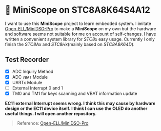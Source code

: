 # :rocket: MiniScope on STC8A8K64S4A12
I want to use this **MiniScope** project to learn embedded system. I imitate [Open-ELL/MiniDSO-Pro](https://gitee.com/open-ell/mini-dso-pro) to make a **MiniScope** on my own but the hardware and software seems not suitable for me on account of self-changes. I have written a convenient system library for _STC8x_ easy usage. Currently I only finish the _STC8Ax_ and _STC8Hx_(mainly based on _STC8A8K64D_).

## Test Recorder
- [x] ADC Inquiry Method
- [x] ADC `VBAT` Module
- [x] UARTx Module
- [ ] External Interrupt 0 and 1
- [x] TM0 and TM1 for keys scanning and VBAT information update

**EC11 external Interrupt seems wrong. I think this may cause by hardware design or the EC11 device itself. I think I can use the OLED do another useful things. I will open another repository.**

> Reference: [Open-ELL/MiniDSO-Pro](https://gitee.com/open-ell/mini-dso-pro)